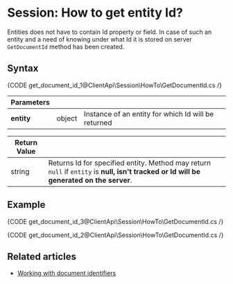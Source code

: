 # Session: How to get entity Id?

Entities does not have to contain Id property or field. In case of such an entity and a need of knowing under what Id it is stored on server `GetDocumentId` method has been created.

## Syntax

{CODE get_document_id_1@ClientApi\Session\HowTo\GetDocumentId.cs /}

| Parameters | | |
| ------------- | ------------- | ----- |
| **entity** | object | Instance of an entity for which Id will be returned |

| Return Value | |
| ------------- | ----- |
| string | Returns Id for specified entity. Method may return `null` if `entity` is **null, isn't tracked or Id will be generated on the server**. |

## Example

{CODE get_document_id_3@ClientApi\Session\HowTo\GetDocumentId.cs /}

{CODE get_document_id_2@ClientApi\Session\HowTo\GetDocumentId.cs /}

## Related articles

 - [Working with document identifiers](../../document-identifiers/working-with-document-ids)
